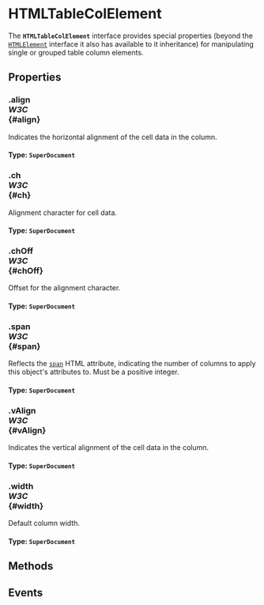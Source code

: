 # HTMLTableColElement

<div class='overview'>The <strong><code>HTMLTableColElement</code></strong> interface provides special properties (beyond the <a href="/en-US/docs/Web/API/HTMLElement" title="The HTMLElement interface represents any HTML element. Some elements directly implement this interface, while others implement it via an interface that inherits it."><code>HTMLElement</code></a> interface it also has available to it inheritance) for manipulating single or grouped table column elements.</div>

## Properties

### .align <div class="specs"><i>W3C</i></div> {#align}

Indicates the horizontal alignment of the cell data in the column.

#### **Type**: `SuperDocument`

### .ch <div class="specs"><i>W3C</i></div> {#ch}

Alignment character for cell data.

#### **Type**: `SuperDocument`

### .chOff <div class="specs"><i>W3C</i></div> {#chOff}

Offset for the alignment character.

#### **Type**: `SuperDocument`

### .span <div class="specs"><i>W3C</i></div> {#span}

Reflects the <code><a href="/en-US/docs/Web/HTML/Element/col#attr-span">span</a></code> HTML&nbsp;attribute, indicating the number of columns to apply this object's attributes to. Must be a positive integer.

#### **Type**: `SuperDocument`

### .vAlign <div class="specs"><i>W3C</i></div> {#vAlign}

Indicates the vertical alignment of the cell data in the column.

#### **Type**: `SuperDocument`

### .width <div class="specs"><i>W3C</i></div> {#width}

Default column width.

#### **Type**: `SuperDocument`

## Methods

## Events
